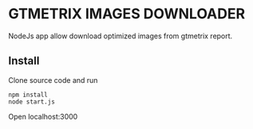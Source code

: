 # GTMETRIX IMAGES DOWNLOADER

NodeJs app allow download optimized images from gtmetrix report.
 
## Install
Clone source code and run
```
npm install
node start.js

```
Open localhost:3000

